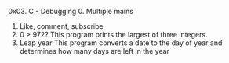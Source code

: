 0x03. C - Debugging
0. Multiple mains
1. Like, comment, subscribe
2. 0 > 972? This program prints the largest of three integers.
3. Leap year This program converts a date to the day of year and determines how many days are left in the year
